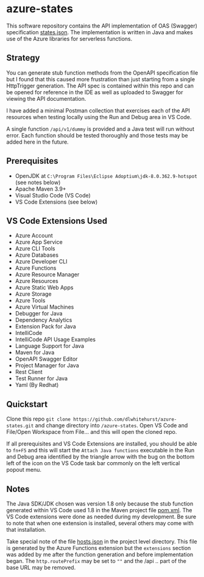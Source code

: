 # azure-states

This software repository contains the API implementation of OAS (Swagger) specification [states.json](https://github.com/dlwhitehurst/azure-states/blob/main/states.json). The implementation is written in Java and makes use of the Azure libraries for serverless functions.

## Strategy
You can generate stub function methods from the OpenAPI specification file but I found that this caused
more frustration than just starting from a single HttpTrigger generation. The API spec is contained within
this repo and can be opened for reference in the IDE as well as uploaded to Swagger for viewing the API
documentation. 

I have added a minimal Postman collection that exercises each of the API resources when testing locally
using the Run and Debug area in VS Code.

A single function `/api/v1/dummy` is provided and a Java test will run without error. Each function should
be tested thoroughly and those tests may be added here in the future.

## Prerequisites
- OpenJDK at `C:\Program Files\Eclipse Adoptium\jdk-8.0.362.9-hotspot` (see notes below)
- Apache Maven 3.9+
- Visual Studio Code (VS Code)
- VS Code Extensions (see below)

## VS Code Extensions Used
- Azure Account
- Azure App Service
- Azure CLI Tools
- Azure Databases
- Azure Developer CLI
- Azure Functions
- Azure Resource Manager
- Azure Resources
- Azure Static Web Apps
- Azure Storage
- Azure Tools
- Azure Virtual Machines
- Debugger for Java
- Dependency Analytics
- Extension Pack for Java
- IntelliCode
- IntelliCode API Usage Examples
- Language Support for Java
- Maven for Java
- OpenAPI Swagger Editor
- Project Manager for Java
- Rest Client
- Test Runner for Java
- Yaml (By Redhat)

## Quickstart
Clone this repo `git clone https://github.com/dlwhitehurst/azure-states.git` and change directory into
`/azure-states`. Open VS Code and File/Open Workspace from File... and this will open the cloned repo.

If all prerequisites and VS Code Extensions are installed, you should be able to `fn+F5` and this will
start the `Attach Java functions` executable in the Run and Debug area identified by the triangle arrow
with the bug on the bottom left of the icon on the VS Code task bar commonly on the left vertical popout
menu.

## Notes
The Java SDK/JDK chosen was version 1.8 only because the stub function generated within VS Code used 1.8
in the Maven project file [pom.xml](https://github.com/dlwhitehurst/azure-states/blob/main/pom.xml). The
VS Code extensions were done as needed during my development. Be sure to note that when one extension is
installed, several others may come with that installation. 

Take special note of the file [hosts.json]() in the project level directory. This file is generated by the
Azure Functions extension but the `extensions` section was added by me after the function generation and 
before implementation began. The `http.routePrefix` may be set to `""` and the /api .. part of the base URL
may be removed.

